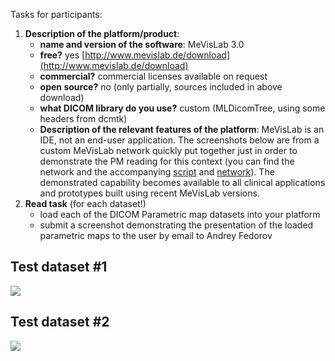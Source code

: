 Tasks for participants:

1. **Description of the platform/product**:
   * **name and version of the software**: MeVisLab 3.0
   * **free?** yes [http://www.mevislab.de/download](http://www.mevislab.de/download)
   * **commercial?** commercial licenses available on request
   * **open source?** no \(only partially, sources included in above download\)
   * **what DICOM library do you use?** custom \(MLDicomTree, using some headers from dcmtk\)
   * **Description of the relevant features of the platform**:  MeVisLab is an IDE, not an end-user application.  The screenshots below are from a custom MeVisLab network quickly put together just in order to demonstrate the PM reading for this context \(you can find the network and the accompanying [script](https://github.com/qiicr/dicom4qi/tree/7ac34ccdf4477ff6e51ff8d5528794fcc4cfd4c9/results/pm/mevislab/pm_test.script) and [network](https://github.com/qiicr/dicom4qi/tree/7ac34ccdf4477ff6e51ff8d5528794fcc4cfd4c9/results/pm/mevislab/pm_test.mlab)\).  The demonstrated capability becomes available to all clinical applications and prototypes built using recent MeVisLab versions.
2. **Read task** \(for each dataset!\)
   * load each of the DICOM Parametric map datasets into your platform
   * submit a screenshot demonstrating the presentation of the loaded parametric maps to the user by email to Andrey Fedorov

## Test dataset \#1

![](../mevislab/mevislab-pm-test1.png)

## Test dataset \#2

![](../mevislab/mevislab-pm-test2.png)
